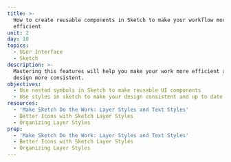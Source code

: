 ```yaml
---
title: >-
  How to create reusable components in Sketch to make your workflow more
  efficient
unit: 2
day: 10
topics:
  - User Interface
  - Sketch
description: >-
  Mastering this features will help you make your work more efficient and your
  design more consistent.
objectives:
  - Use nested symbols in Sketch to make reusable UI components
  - Use styles in sketch to make your design consistent and up to date
resources:
  - 'Make Sketch Do the Work: Layer Styles and Text Styles'
  - Better Icons with Sketch Layer Styles
  - Organizing Layer Styles
prep:
  - 'Make Sketch Do the Work: Layer Styles and Text Styles'
  - Better Icons with Sketch Layer Styles
  - Organizing Layer Styles
---
```

